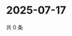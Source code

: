 # 2025-07-17

共 0 条

<!-- BEGIN ZHIHUQUESTIONS -->
<!-- 最后更新时间 Thu Jul 17 2025 21:31:30 GMT+0800 (China Standard Time) -->

<!-- END ZHIHUQUESTIONS -->
